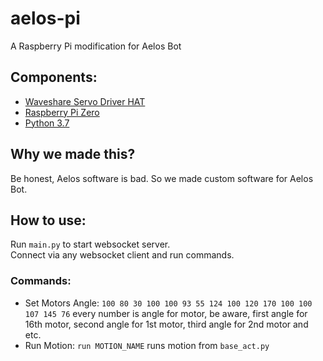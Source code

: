# aelos-pi
A Raspberry Pi modification for Aelos Bot
## Components:
- [Waveshare Servo Driver HAT](https://www.waveshare.com/wiki/Servo_Driver_HAT)
- [Raspberry Pi Zero](https://www.raspberrypi.org/products/raspberry-pi-zero/)
- [Python 3.7](https://www.python.org/downloads/release/python-373/)
## Why we made this?
Be honest, Aelos software is bad. So we made custom software for Aelos Bot.
## How to use:
Run `main.py` to start websocket server.  
Connect via any websocket client and run commands.
### Commands:
- Set Motors Angle: `100 80 30 100 100 93 55 124 100 120 170 100 100 107 145 76` every number is angle for motor, be aware, first angle for 16th motor, second angle for 1st motor, third angle for 2nd motor and etc.
- Run Motion: `run MOTION_NAME` runs motion from `base_act.py`
